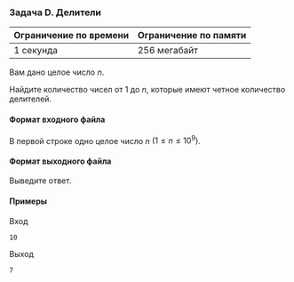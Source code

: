 ### Задача D. Делители

| Ограничение по времени | Ограничение по памяти |
| :--------------------- | :-------------------- |
| 1 секунда              | 256 мегабайт          |

Вам дано целое число $n$.

Найдите количество чисел от $1$ до $n$, которые имеют четное количество делителей.

#### Формат входного файла

В первой строке одно целое число $n$ $(1 \le n \le 10^9)$.

#### Формат выходного файла

Выведите ответ.

#### Примеры

Вход

```
10
```

Выход

```
7
```
